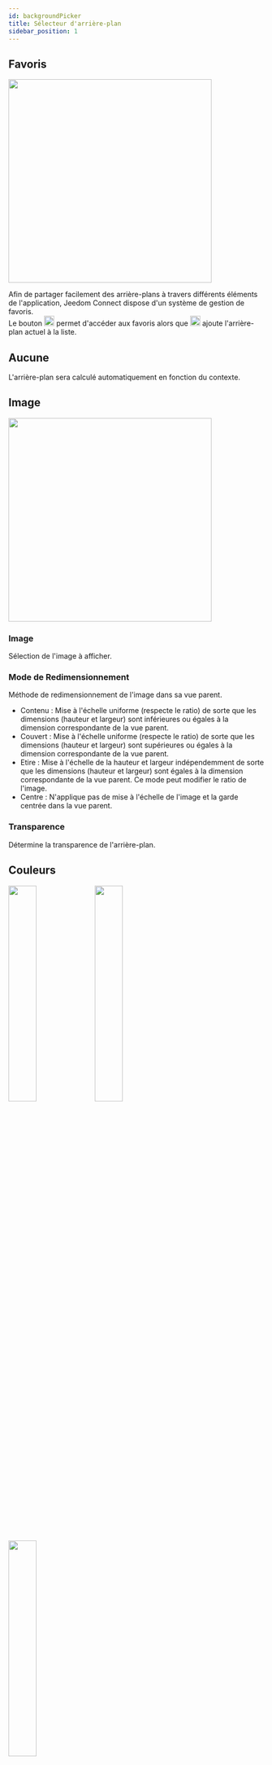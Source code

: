 ```yaml
---
id: backgroundPicker
title: Sélecteur d'arrière-plan
sidebar_position: 1
---
```


## Favoris

<img src="../../../../../../img/app/backgroundPicker2.png"  width="400" />

Afin de partager facilement des arrière-plans à travers différents éléments de l'application, Jeedom Connect dispose d'un système de gestion de favoris.  
Le bouton <img src="https://fonts.gstatic.com/s/i/short-term/release/materialsymbolsoutlined/favorite/default/48px.svg" width="20" zoom="false" /> permet d'accéder aux favoris alors que <img src="https://fonts.gstatic.com/s/i/short-term/release/materialsymbolsoutlined/heart_plus/default/48px.svg" width="20" zoom="false" /> ajoute l'arrière-plan actuel à la liste.

## Aucune

L'arrière-plan sera calculé automatiquement en fonction du contexte.

## Image

<img src="../../../../../../img/app/backgroundPicker1.png"  width="400" />

### Image

Sélection de l'image à afficher.

### Mode de Redimensionnement

Méthode de redimensionnement de l'image dans sa vue parent.

- Contenu : Mise à l'échelle uniforme (respecte le ratio) de sorte que les dimensions (hauteur et largeur) sont inférieures ou égales à la dimension correspondante de la vue parent.
- Couvert : Mise à l'échelle uniforme (respecte le ratio) de sorte que les dimensions (hauteur et largeur) sont supérieures ou égales à la dimension correspondante de la vue parent.
- Etire : Mise à l'échelle de la hauteur et largeur indépendemment de sorte que les dimensions (hauteur et largeur) sont égales à la dimension correspondante de la vue parent. Ce mode peut modifier le ratio de l'image.
- Centre : N'applique pas de mise à l'échelle de l'image et la garde centrée dans la vue parent.

### Transparence

Détermine la transparence de l'arrière-plan.

## Couleurs

<img src="../../../../../../img/app/backgroundPicker3.png"  width="33%" />
<img src="../../../../../../img/app/backgroundPicker4.png"  width="33%" />
<img src="../../../../../../img/app/backgroundPicker5.png"  width="33%" />

## Gradient

Le bouton <img src="https://fonts.gstatic.com/s/i/short-term/release/materialsymbolsoutlined/gradient/default/48px.svg" width="20" zoom="false" /> permet de choisir si on veut un dégradé entre les différentes couleurs.

### Couleurs

Liste des couleurs qui constituent l'arrière plan.

### Transparence

Détermine la transparence de l'arrière-plan.

### Rotation

Applique une rotation à l'arrière-plan.  
L'angle est exprimé en degrés et les coordonnées du centre en pourcentatge de la vue parent.
